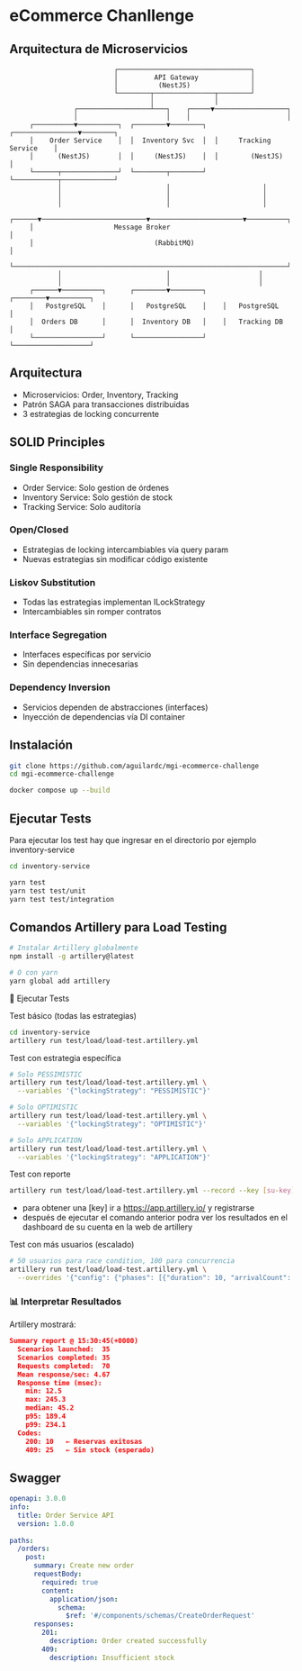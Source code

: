 # eCommerce Chanllenge

## Arquitectura de Microservicios

                              ┌─────────────────────────────────┐
                              │         API Gateway             │
                              │          (NestJS)               │
                              └────────┬───────────────┬────────┘
                                       │               │
                    ┌──────────────────┴───┐    ┌─────▼──────────────────┐
                    │                      │    │                        │
         ┌──────────▼──────────┐  ┌────────▼────────┐  ┌────────────────▼────────┐
         │    Order Service    │  │  Inventory Svc  │  │     Tracking Service    │
         │      (NestJS)       │  │     (NestJS)    │  │        (NestJS)         │
         └──────┬──────────────┘  └────────┬────────┘  └───────────┬─────────────┘
                │                          │                       │
                │                          │                       │
                │                          │                       │
         ┌──────▼──────────────────────────▼───────────────────────▼──────────┐
         │                    Message Broker                                  │
         │                              (RabbitMQ)                            │
         └────────────────────────────────────────────────────────────────────┘
                │                          │                      │
                │                          │                      │
         ┌──────▼──────────┐      ┌────────▼────────┐    ┌────────▼──────────┐
         │   PostgreSQL    │      │   PostgreSQL    │    │   PostgreSQL      │
         │  Orders DB      │      │  Inventory DB   │    │   Tracking DB     │
         └─────────────────┘      └─────────────────┘    └───────────────────┘

## Arquitectura

- Microservicios: Order, Inventory, Tracking
- Patrón SAGA para transacciones distribuidas
- 3 estrategias de locking concurrente

## SOLID Principles

### Single Responsibility

- Order Service: Solo gestion de órdenes
- Inventory Service: Solo gestión de stock
- Tracking Service: Solo auditoría

### Open/Closed

- Estrategias de locking intercambiables vía query param
- Nuevas estrategias sin modificar código existente

### Liskov Substitution

- Todas las estrategias implementan ILockStrategy
- Intercambiables sin romper contratos

### Interface Segregation

- Interfaces específicas por servicio
- Sin dependencias innecesarias

### Dependency Inversion

- Servicios dependen de abstracciones (interfaces)
- Inyección de dependencias vía DI container

## Instalación

```bash
git clone https://github.com/aguilardc/mgi-ecommerce-challenge
cd mgi-ecommerce-challenge

docker compose up --build
```

## Ejecutar Tests

Para ejecutar los test hay que ingresar en el directorio por ejemplo inventory-service

```bash
cd inventory-service

yarn test
yarn test test/unit
yarn test test/integration
```

## Comandos Artillery para Load Testing

```bash
# Instalar Artillery globalmente
npm install -g artillery@latest

# O con yarn
yarn global add artillery

```

🚀 Ejecutar Tests

Test básico (todas las estrategias)

```bash
cd inventory-service
artillery run test/load/load-test.artillery.yml
```

Test con estrategia específica

```bash
# Solo PESSIMISTIC
artillery run test/load/load-test.artillery.yml \
  --variables '{"lockingStrategy": "PESSIMISTIC"}'

# Solo OPTIMISTIC
artillery run test/load/load-test.artillery.yml \
  --variables '{"lockingStrategy": "OPTIMISTIC"}'

# Solo APPLICATION
artillery run test/load/load-test.artillery.yml \
  --variables '{"lockingStrategy": "APPLICATION"}'
```

Test con reporte

```bash
artillery run test/load/load-test.artillery.yml --record --key [su-key]
```

* para obtener una [key] ir a https://app.artillery.io/ y registrarse
* después de ejecutar el comando anterior podra ver los resultados en el dashboard de su cuenta en la web de artillery

Test con más usuarios (escalado)

```bash
# 50 usuarios para race condition, 100 para concurrencia
artillery run test/load/load-test.artillery.yml \
  --overrides '{"config": {"phases": [{"duration": 10, "arrivalCount": 50}, {"pause": 5}, {"duration": 15, "arrivalCount": 100}]}}'
```

### 📊 Interpretar Resultados

Artillery mostrará:

```json
Summary report @ 15:30:45(+0000)
  Scenarios launched:  35
  Scenarios completed: 35
  Requests completed:  70
  Mean response/sec: 4.67
  Response time (msec):
    min: 12.5
    max: 245.3
    median: 45.2
    p95: 189.4
    p99: 234.1
  Codes:
    200: 10   ← Reservas exitosas
    409: 25   ← Sin stock (esperado)
```

## Swagger

```yaml
openapi: 3.0.0
info:
  title: Order Service API
  version: 1.0.0
  
paths:
  /orders:
    post:
      summary: Create new order
      requestBody:
        required: true
        content:
          application/json:
            schema:
              $ref: '#/components/schemas/CreateOrderRequest'
      responses:
        201:
          description: Order created successfully
        409:
          description: Insufficient stock
```
